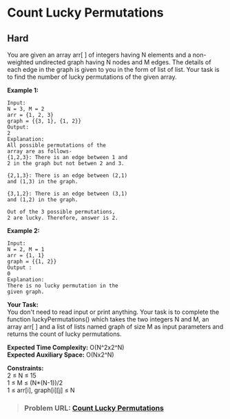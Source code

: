 # **Count Lucky Permutations**

## **Hard**

You are given an array arr[ ] of integers having N elements and a non-weighted undirected graph having N nodes and M edges. The details of each edge in the graph is given to you in the form of list of list. 
Your task is to find the number of lucky permutations of the given array.

**Example 1:**

```
Input:
N = 3, M = 2
arr = {1, 2, 3}
graph = {{3, 1}, {1, 2}}
Output:
2
Explanation:
All possible permutations of the 
array are as follows-
{1,2,3}: There is an edge between 1 and 
2 in the graph but not betwen 2 and 3.

{2,1,3}: There is an edge between (2,1)
and (1,3) in the graph.

{3,1,2}: There is an edge between (3,1)
and (1,2) in the graph.

Out of the 3 possible permutations, 
2 are lucky. Therefore, answer is 2.
```

**Example 2:**

```
Input:
N = 2, M = 1
arr = {1, 1}
graph = {{1, 2}}
Output :
0
Explanation:
There is no lucky permutation in the 
given graph.
```

**Your Task:**  
You don't need to read input or print anything. Your task is to complete the function luckyPermutations() which takes the two integers N and M, an array arr[ ] and a list of lists named graph of size M as input parameters and returns the count of lucky permutations.

**Expected Time Complexity:** O(N^2x2^N)  
**Expected Auxiliary Space:** O(Nx2^N)

**Constraints:**  
2 ≤ N ≤ 15  
1 ≤ M ≤ (N*(N-1))/2  
1 ≤  arr[i], graph[i][j] ≤ N 

> ### **Problem URL: [Count Lucky Permutations](https://practice.geeksforgeeks.org/problems/e9e2da3de3eb35679ca7e17b752ae877635f1a26/1)**

